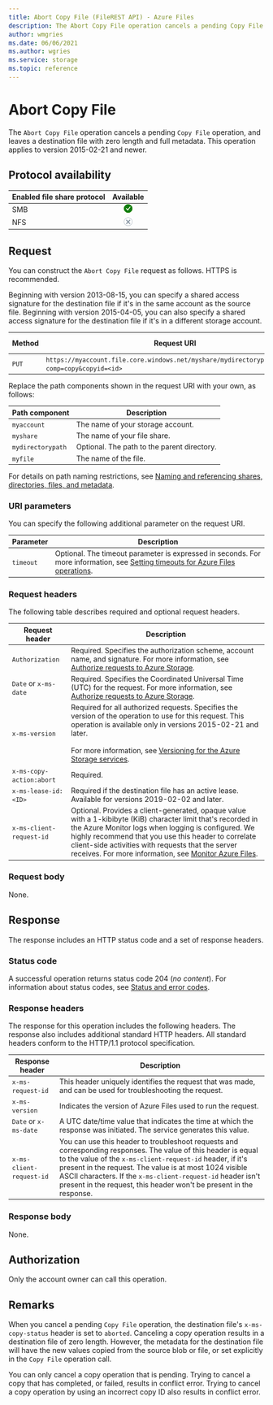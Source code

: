 ```yaml
---
title: Abort Copy File (FileREST API) - Azure Files
description: The Abort Copy File operation cancels a pending Copy File operation, and leaves a destination file with zero length and full metadata.
author: wmgries
ms.date: 06/06/2021
ms.author: wgries
ms.service: storage
ms.topic: reference
---
```


# Abort Copy File

The `Abort Copy File` operation cancels a pending `Copy File` operation, and leaves a destination file with zero length and full metadata. This operation applies to version 2015-02-21 and newer.

## Protocol availability

| Enabled file share protocol | Available |
|-|:-:|
| SMB | ![Yes](./media/yes-icon.png) |
| NFS | ![No](./media/no-icon.png) |
  
## Request

You can construct the `Abort Copy File` request as follows. HTTPS is recommended.  
  
Beginning with version 2013-08-15, you can specify a shared access signature for the destination file if it's in the same account as the source file. Beginning with version 2015-04-05, you can also specify a shared access signature for the destination file if it's in a different storage account.  
  
|Method|Request URI|HTTP version|  
|------------|-----------------|------------------|  
|`PUT`|`https://myaccount.file.core.windows.net/myshare/mydirectorypath/myfile?comp=copy&copyid=<id>`|HTTP/1.1|  
  
Replace the path components shown in the request URI with your own, as follows:  
  
|Path component|Description|  
|--------------------|-----------------|  
|`myaccount`|The name of your storage account.|  
|`myshare`|The name of your file share.|  
|`mydirectorypath`|Optional. The path to the parent directory.|  
|`myfile`|The name of the file.|  
  
For details on path naming restrictions, see [Naming and referencing shares, directories, files, and metadata](Naming-and-Referencing-Shares--Directories--Files--and-Metadata.md).  
  
### URI parameters

You can specify the following additional parameter on the request URI.  
  
|Parameter|Description|  
|---------------|-----------------|  
|`timeout`|Optional. The timeout parameter is expressed in seconds. For more information, see [Setting timeouts for Azure Files operations](setting-timeouts-for-file-service-operations.md).|  
  
### Request headers

The following table describes required and optional request headers.  
  
|Request header|Description|  
|--------------------|-----------------|  
|`Authorization`|Required. Specifies the authorization scheme, account name, and signature. For more information, see [Authorize requests to Azure Storage](authorize-requests-to-azure-storage.md).|  
|`Date` or `x-ms-date`|Required. Specifies the Coordinated Universal Time (UTC) for the request. For more information, see [Authorize requests to Azure Storage](authorize-requests-to-azure-storage.md).|  
|`x-ms-version`|Required for all authorized requests. Specifies the version of the operation to use for this request. This operation is available only in versions 2015-02-21 and later.<br /><br /> For more information, see [Versioning for the Azure Storage services](versioning-for-the-azure-storage-services.md).|  
|`x-ms-copy-action:abort`|Required.| 
|`x-ms-lease-id:<ID>`|Required if the destination file has an active lease. Available for versions 2019-02-02 and later. |
|`x-ms-client-request-id`|Optional. Provides a client-generated, opaque value with a 1-kibibyte (KiB) character limit that's recorded in the Azure Monitor logs when logging is configured. We highly recommend that you use this header to correlate client-side activities with requests that the server receives. For more information, see [Monitor Azure Files](/azure/storage/files/storage-files-monitoring).|
  
### Request body

None.  
  
## Response  

The response includes an HTTP status code and a set of response headers.  
  
### Status code  

A successful operation returns status code 204 (*no content*). For information about status codes, see [Status and error codes](Status-and-Error-Codes2.md).

### Response headers

The response for this operation includes the following headers. The response also includes additional standard HTTP headers. All standard headers conform to the HTTP/1.1 protocol specification.  
  
|Response header|Description|  
|---------------------|-----------------|  
|`x-ms-request-id`|This header uniquely identifies the request that was made, and can be used for troubleshooting the request.|  
|`x-ms-version`|Indicates the version of Azure Files used to run the request.|  
|`Date` or `x-ms-date`|A UTC date/time value that indicates the time at which the response was initiated. The service generates this value.|  
|`x-ms-client-request-id`|You can use this header to troubleshoot requests and corresponding responses. The value of this header is equal to the value of the `x-ms-client-request-id` header, if it's present in the request. The value is at most 1024 visible ASCII characters. If the `x-ms-client-request-id` header isn't present in the request, this header won't be present in the response.|
  
### Response body

None.  
  
## Authorization

Only the account owner can call this operation.  
  
## Remarks

When you cancel a pending `Copy File` operation, the destination file's `x-ms-copy-status` header is set to `aborted`. Canceling a copy operation results in a destination file of zero length. However, the metadata for the destination file will have the new values copied from the source blob or file, or set explicitly in the `Copy File` operation call.  
  
You can only cancel a copy operation that is pending. Trying to cancel a copy that has completed, or failed, results in conflict error. Trying to cancel a copy operation by using an incorrect copy ID also results in conflict error.
